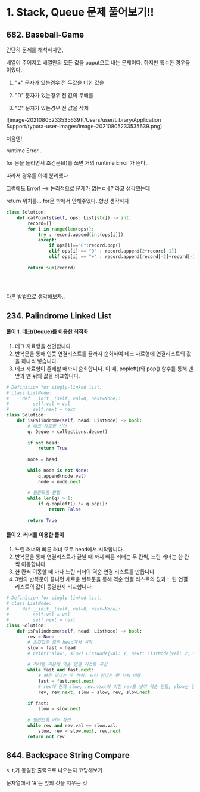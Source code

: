 # 1. Stack, Queue 문제 풀어보기!!



## 682. Baseball-Game

간단히 문제를 해석하자면,

배열이 주어지고 배열안의 모든 값을 ouput으로 내는 문제이다. 하지만 특수한 경우들이있다.

1. "+" 문자가 있는경우 전 두값을 더한 값을 

2. "D" 문자가 있는경우 전 값의 두배를

3. "C" 문자가 있는경우 전 값을 삭제



![image-20210805233535639](/Users/user/Library/Application Support/typora-user-images/image-20210805233535639.png)

처음엔!

runtime Error...

for 문을 돌리면서 조건문(if)를 쓰면 거의 runtime Error 가 뜬다..

따라서 경우를 아예 분리했다

그럼에도 Error! --> 논리적으로 문제가 없는ㄷㅔ? 라고 생각했는데

return 위치를... for문 밖에서 안해주었다..항상 생각하자

```python
class Solution:
    def calPoints(self, ops: List[str]) -> int:
        record=[]
        for i in range(len(ops)):
            try : record.append(int(ops[i]))
            except:
                if ops[i]=="C":record.pop()
                elif ops[i] == "D" : record.append(2*record[-1])
                elif ops[i] == "+" : record.append(record[-2]+record[-1])
                                
        return sum(record)
      
      
     
```

 

다른 방법으로 생각해보자..



## 234. Palindrome Linked List



#### 풀이 1. 데크(Deque)를 이용한 최적화

1. 데크 자료형을 선언합니다.
2. 반복문을 통해 인풋 연결리스트를 끝까지 순회하여 데크 자료형에 연결리스트의 값을 하나씩 넣습니다.
3. 데크 자료형이 존재할 때까지 순회합니다.
   이 때, popleft()와 pop() 함수를 통해 맨 앞과 맨 뒤의 값을 비교합니다.



```python
# Definition for singly-linked list.
# class ListNode:
#     def __init__(self, val=0, next=None):
#         self.val = val
#         self.next = next
class Solution:
    def isPalindrome(self, head: ListNode) -> bool:
        # 데크 자료형 선언 
        q: Deque = collections.deque()
            
        if not head:
            return True
        
        node = head
        
        while node is not None:
            q.append(node.val)
            node = node.next
            
        # 팰린드롬 판별
        while len(q) > 1:
            if q.popleft() != q.pop():
                return False
        
        return True

```



#### 풀이 2. 러너를 이용한 풀이

1. 느린 러너와 빠른 러너 모두 head에서 시작합니다.
2. 반복문을 통해 연결리스트가 끝날 때 까지 빠른 러너는 두 칸씩, 느린 러너는 한 칸씩 이동합니다.
3. 한 칸씩 이동할 때 마다 느린 러너의 역순 연결 리스트를 만듭니다.
4. 3번의 반복문이 끝나면 새로운 반복문을 통해 역순 연결 리스트의 값과 느린 연결 리스트의 값이 동일한지 비교합니다.

```python
# Definition for singly-linked list.
# class ListNode:
#     def __init__(self, val=0, next=None):
#         self.val = val
#         self.next = next
class Solution:
    def isPalindrome(self, head: ListNode) -> bool:
        rev = None
        # 초깃값은 모두 head에서 시작
        slow = fast = head
        # print('slow', slow) ListNode{val: 1, next: ListNode{val: 2, next: ListNode{val: 2, next: ListNode{val: 1, next: None}}}}
        
        # 러너를 이용해 역순 연결 리스트 구성
        while fast and fast.next:
            # 빠른 러너는 두 칸씩, 느린 러너는 한 칸씩 이동
            fast = fast.next.next
            # rev에 현재 slow, rev.next에 이전 rev를 넣어 역순 만듦, slow는 정방향으로 진행
            rev, rev.next, slow = slow, rev, slow.next
            
        if fast:
            slow = slow.next
        
        # 팰린드롬 여부 확인
        while rev and rev.val == slow.val:
            slow, rev = slow.next, rev.next
        return not rev
```

## 844. Backspace String Compare

s, t,가 동일한 출력으로 나오는지 코딩해보기

문자열에서 '#'는 앞의 것을 지우는 것



```python
```

